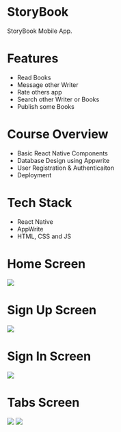 # StoryBook
StoryBook Mobile App.

# Features
* Read Books
* Message other Writer
* Rate others app
* Search other Writer or Books
* Publish some Books

# Course Overview
* Basic React Native Components
* Database Design using Appwrite
* User Registration & Authenticaiton
* Deployment

# Tech Stack
* React Native
* AppWrite
* HTML, CSS and JS

# Home Screen
<img src="assets/images/we1.jpg">  

# Sign Up Screen
<img src="assets/images/we3.jpg">  

# Sign In Screen
<img src="assets/images/we2.jpg">  

# Tabs Screen
<img src="assets/images/we.jpg">
<img src="assets/images/we4.jpg">  